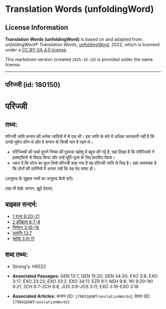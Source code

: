 # Translation Words (unfoldingWord)

## License Information

**Translation Words (unfoldingWord)** is based on and adapted from: _unfoldingWord® Translation Words_, [unfoldingWord](https://unfoldingword.org/utw), 2022, which is licensed under a [CC BY-SA 4.0 license](https://creativecommons.org/licenses/by-sa/4.0/legalcode.en).

This markdown version (created `2025-10-16`) is provided under the same license.



--------------------------------

## परिज्जी (id: 180150)

परिज्जी
=======

तथ्य:
-----

​परिज्जी जाति कनान की अनेक जातियों में से एक थी। इस जाति के बारे में अधिक जानकारी नहीं है कि उनके पूर्वज कौन थे और वे कनान के किसी भाग में रहते थे।

* परिज्जियों की चर्चा पुराने नियम की पुस्तक यहोशू में बहुत की गई है, वहां लिखा है कि परिज्जियों ने इस्राएलियों से विवाह किया और उन्हें मूर्ति\-पूजा के लिए प्रभावित किया।
* ध्यान दें कि परेज का कुल जिसे परिज्जी कहा गया है वह परिज्जी जाति से भिन्न है। यहां आवश्यक है कि दोनों की वर्तनियों में अन्तर रखें कि यह भेद स्पष्ट हो।

(अनुवाद के सुझाव नामों का अनुवाद कैसे करें)

(यह भी देखें: कनान, झूठे देवता)

बाइबल सन्दर्भ:
--------------

* [1 राजा 9:20–21](https://ref.ly/1Kgs0:0)
* [2 इतिहास 8:7–8](https://ref.ly/2Chr0:0)
* [निर्गमन 3:16–18](https://ref.ly/Exod3:16-Exod3:18)
* [उत्पत्ति 13:7](https://ref.ly/Gen13:7)
* [यहोशू 3:9–11](https://ref.ly/Josh3:9-Josh3:11)

शब्द तथ्य:
----------

* Strong's: H6522

* **Associated Passages:** GEN 13:7; GEN 15:20; GEN 34:30; EXO 3:8; EXO 3:17; EXO 23:23; EXO 33:2; EXO 34:11; EZR 9:1; NEH 9:8; 1KI 9:20–1KI 9:21; 2CH 8:7–2CH 8:8; JOS 3:9–JOS 3:11; EXO 3:16–EXO 3:18
* **Associated Articles:** कनान (ID: `179651@UWTranslationWords`); देवता (ID: `179801@UWTranslationWords`)

